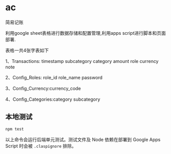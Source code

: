 # ac
简易记账

利用google sheet表格进行数据存储和配置管理,利用apps script进行脚本和页面部署.

表格一共4张字表如下

1、Transactions:
timestamp	subcategory	category	amount	role	currency	note

2、Config_Roles:
role_id	role_name	password

3、Config_Currency:currency_code

4、Config_Categories:category	subcategory



 

## 本地测试

```bash
npm test
```

以上命令会运行后端单元测试。测试文件及 Node 依赖在部署到 Google Apps Script 时会被 `.claspignore` 排除。
